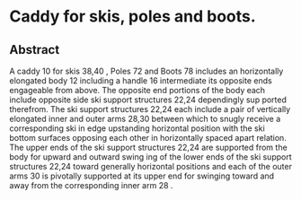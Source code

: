 # Caddy for skis, poles and boots.

## Abstract
A caddy 10 for skis 38,40 , Poles 72 and Boots 78 includes an horizontally elongated body 12 including a handle 16 intermediate its opposite ends engageable from above. The opposite end portions of the body each include opposite side ski support structures 22,24 dependingly sup ported therefrom. The ski support structures 22,24 each include a pair of vertically elongated inner and outer arms 28,30 between which to snugly receive a corresponding ski in edge upstanding horizontal position with the ski bottom surfaces opposing each other in horizontally spaced apart relation. The upper ends of the ski support structures 22,24 are supported from the body for upward and outward swing ing of the lower ends of the ski support structures 22,24 toward generally horizontal positions and each of the outer arms 30 is pivotally supported at its upper end for swinging toward and away from the corresponding inner arm 28 .